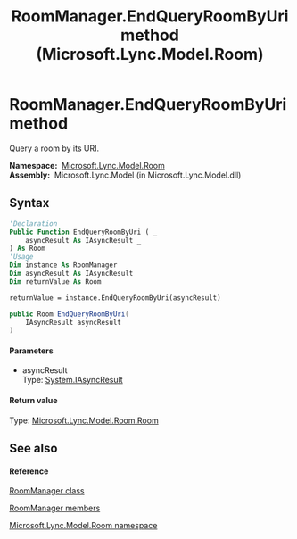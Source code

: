 ﻿---
title: RoomManager.EndQueryRoomByUri method  (Microsoft.Lync.Model.Room)
TOCTitle: 'EndQueryRoomByUri method '
ms:assetid: M:Microsoft.Lync.Model.Room.RoomManager.EndQueryRoomByUri(System.IAsyncResult)_DI_3_UC_OCS14MrefLyncWPF
ms:mtpsurl: https://msdn.microsoft.com/en-us/library/microsoft.lync.model.room.roommanager.endqueryroombyuri(v=office.15)
ms:contentKeyID: 48598705
ms.date: 07/28/2014
mtps_version: v=office.15
f1_keywords:
- Microsoft.Lync.Model.Room.RoomManager.EndQueryRoomByUri
dev_langs:
- CSharp
- JScript
- VB
- other
---

# RoomManager.EndQueryRoomByUri method

Query a room by its URI.

**Namespace:**  [Microsoft.Lync.Model.Room](microsoft-lync-model-room-namespace_2.md)  
**Assembly:**  Microsoft.Lync.Model (in Microsoft.Lync.Model.dll)

## Syntax

``` vb
'Declaration
Public Function EndQueryRoomByUri ( _
    asyncResult As IAsyncResult _
) As Room
'Usage
Dim instance As RoomManager
Dim asyncResult As IAsyncResult
Dim returnValue As Room

returnValue = instance.EndQueryRoomByUri(asyncResult)
```

``` csharp
public Room EndQueryRoomByUri(
    IAsyncResult asyncResult
)
```

#### Parameters

  - asyncResult  
    Type: [System.IAsyncResult](http://msdn2.microsoft.com/en-us/library/ft8a6455)  

#### Return value

Type: [Microsoft.Lync.Model.Room.Room](room-class-microsoft-lync-model-room_2.md)  

## See also

#### Reference

[RoomManager class](roommanager-class-microsoft-lync-model-room_2.md)

[RoomManager members](roommanager-members-microsoft-lync-model-room_2.md)

[Microsoft.Lync.Model.Room namespace](microsoft-lync-model-room-namespace_2.md)

